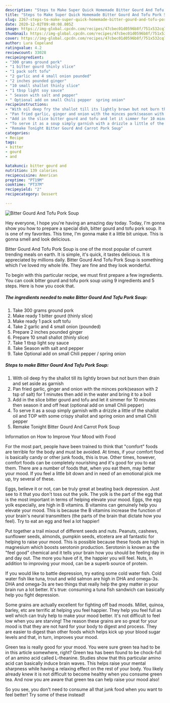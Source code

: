 ```yaml
---
description: "Steps to Make Super Quick Homemade Bitter Gourd And Tofu Pork Soup"
title: "Steps to Make Super Quick Homemade Bitter Gourd And Tofu Pork Soup"
slug: 2267-steps-to-make-super-quick-homemade-bitter-gourd-and-tofu-pork-soup
date: 2020-12-02T09:40:08.805Z
image: https://img-global.cpcdn.com/recipes/47cbec01d0596b8f/751x532cq70/bitter-gourd-and-tofu-pork-soup-recipe-main-photo.jpg
thumbnail: https://img-global.cpcdn.com/recipes/47cbec01d0596b8f/751x532cq70/bitter-gourd-and-tofu-pork-soup-recipe-main-photo.jpg
cover: https://img-global.cpcdn.com/recipes/47cbec01d0596b8f/751x532cq70/bitter-gourd-and-tofu-pork-soup-recipe-main-photo.jpg
author: Lura Copeland
ratingvalue: 4.2
reviewcount: 33028
recipeingredient:
- "300 grams ground pork"
- "1 bitter gourd thinly slice"
- "1 pack soft tofu"
- "2 garlic and 4 small onion pounded"
- "2 inches pounded ginger"
- "10 small shallot thinly slice"
- "1 tbsp light soy sauce"
- " Season with salt and pepper"
- " Optional add on small Chili pepper  spring onion"
recipeinstructions:
- "With oil deep fry the shallot till its lightly brown but not burn then drain and set aside as garnish"
- "Pan fried garlic, ginger and onion with the minces pork(season with 2 tsp of salt) for 1 minutes then add in the water and bring it to a boil"
- "Add in the slice bitter gourd and tofu and let it simmer for 10 minutes then season it and off heat (optional add on small Chili pepper)"
- "To serve it as a soup simply garnish with a drizzle a little of the shallot oil and TOP with some crispy shallot and spring onion and small Chili pepper"
- "Remake Tonight Bitter Gourd And Carrot Pork Soup"
categories:
- Recipe
tags:
- bitter
- gourd
- and

katakunci: bitter gourd and 
nutrition: 139 calories
recipecuisine: American
preptime: "PT19M"
cooktime: "PT37M"
recipeyield: "2"
recipecategory: Dessert

---
```



![Bitter Gourd And Tofu Pork Soup](https://img-global.cpcdn.com/recipes/47cbec01d0596b8f/751x532cq70/bitter-gourd-and-tofu-pork-soup-recipe-main-photo.jpg)

Hey everyone, I hope you're having an amazing day today. Today, I'm gonna show you how to prepare a special dish, bitter gourd and tofu pork soup. It is one of my favorites. This time, I'm gonna make it a little bit unique. This is gonna smell and look delicious.

Bitter Gourd And Tofu Pork Soup is one of the most popular of current trending meals on earth. It is simple, it's quick, it tastes delicious. It is appreciated by millions daily. Bitter Gourd And Tofu Pork Soup is something which I've loved my whole life. They are fine and they look wonderful.




To begin with this particular recipe, we must first prepare a few ingredients. You can cook bitter gourd and tofu pork soup using 9 ingredients and 5 steps. Here is how you cook that.

<!--inarticleads1-->

##### The ingredients needed to make Bitter Gourd And Tofu Pork Soup:

1. Take 300 grams ground pork
1. Make ready 1 bitter gourd (thinly slice)
1. Make ready 1 pack soft tofu
1. Take 2 garlic and 4 small onion (pounded)
1. Prepare 2 inches pounded ginger
1. Prepare 10 small shallot (thinly slice)
1. Take 1 tbsp light soy sauce
1. Take  Season with salt and pepper
1. Take  Optional add on small Chili pepper / spring onion




<!--inarticleads2-->

##### Steps to make Bitter Gourd And Tofu Pork Soup:

1. With oil deep fry the shallot till its lightly brown but not burn then drain and set aside as garnish
1. Pan fried garlic, ginger and onion with the minces pork(season with 2 tsp of salt) for 1 minutes then add in the water and bring it to a boil
1. Add in the slice bitter gourd and tofu and let it simmer for 10 minutes then season it and off heat (optional add on small Chili pepper)
1. To serve it as a soup simply garnish with a drizzle a little of the shallot oil and TOP with some crispy shallot and spring onion and small Chili pepper
1. Remake Tonight Bitter Gourd And Carrot Pork Soup




Information on How to Improve Your Mood with Food


For the most part, people have been trained to think that "comfort" foods are terrible for the body and must be avoided. At times, if your comfort food is basically candy or other junk foods, this is true. Other times, however, comfort foods can be completely nourishing and it's good for you to eat them. There are a number of foods that, when you eat them, may better your mood. If you feel a little bit down and in need of an emotional pick me up, try several of these.

Eggs, believe it or not, can be truly great at beating back depression. Just see to it that you don't toss out the yolk. The yolk is the part of the egg that is the most important in terms of helping elevate your mood. Eggs, the egg yolk especially, are high in B vitamins. B vitamins can genuinely help you elevate your mood. This is because the B vitamins increase the function of your brain's neural transmitters (the parts of the brain that dictate how you feel). Try to eat an egg and feel a lot happier!

Put together a trail mixout of different seeds and nuts. Peanuts, cashews, sunflower seeds, almonds, pumpkin seeds, etcetera are all fantastic for helping to raise your mood. This is possible because these foods are high in magnesium which boosts serotonin production. Serotonin is known as the "feel good" chemical and it tells your brain how you should be feeling day in and day out. The more you have of it, the happier you will feel. Nuts, in addition to improving your mood, can be a superb source of protein.

If you would like to battle depression, try eating some cold water fish. Cold water fish like tuna, trout and wild salmon are high in DHA and omega-3s. DHA and omega-3s are two things that really help the grey matter in your brain run a lot better. It's true: consuming a tuna fish sandwich can basically help you fight depression. 

Some grains are actually excellent for fighting off bad moods. Millet, quinoa, barley, etc are terrific at helping you feel happier. They help you feel full as well which can truly help to make your mood better. It's not difficult to feel low when you are starving! The reason these grains are so great for your mood is that they are not hard for your body to digest and process. They are easier to digest than other foods which helps kick up your blood sugar levels and that, in turn, improves your mood.

Green tea is really good for your mood. You were sure green tea had to be in this article somewhere, right? Green tea has been found to be chock-full of an amino acid called L-theanine. Studies show that this particular amino acid can basically induce brain waves. This helps raise your mental sharpness while having a relaxing effect on the rest of your body. You likely already knew it is not difficult to become healthy when you consume green tea. And now you are aware that green tea can help raise your mood also!

So you see, you don't need to consume all that junk food when you want to feel better! Try some of these instead!

